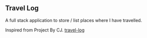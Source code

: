 ## Travel Log

A full stack application to store / list places where I have travelled.



Inspired from Project By CJ. [travel-log](https://github.com/CodingGarden/travel-log/tree/master/server#log-entry)

